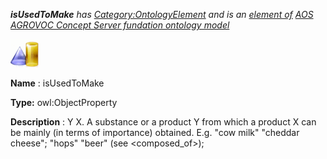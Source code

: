 ___isUsedToMake__ 
 has
 [Category:OntologyElement](../../Category/OntologyElement "Category:OntologyElement") 
 and is an
 [element of](../../Property/ElementOf "Property:ElementOf") 
[AOS AGROVOC Concept Server fundation ontology model](../../Submissions/AOS_AGROVOC_Concept_Server_fundation_ontology_model "Submissions:AOS AGROVOC Concept Server fundation ontology model")_




  





[![ObjectProperty](../public/images/thumb/c/c3/ObjectProperty.gif/45px-ObjectProperty.gif)](../../Image/ObjectProperty.gif "ObjectProperty")


__Name__ 
 : isUsedToMake
 



__Type:__ 
 owl:ObjectProperty
 



__Description__ 
 : Y <is used to make> X. A substance or a product Y from which a product X can be mainly (in terms of importance) obtained. E.g. "cow milk" <is used to make> "cheddar cheese"; "hops" <is used to make> "beer" (see <composed\_of>);